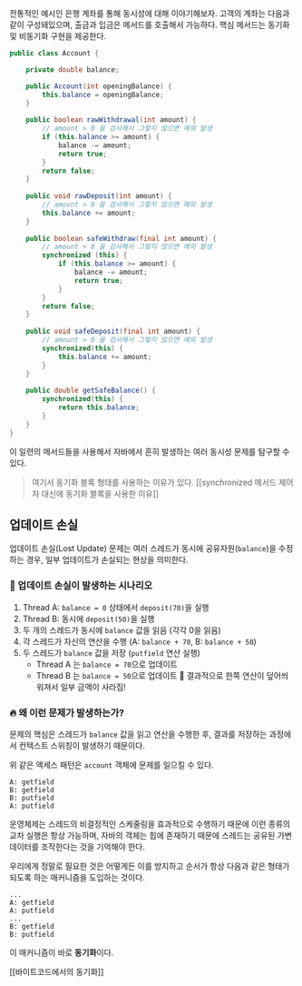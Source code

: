 전통적인 예시인 은행 계좌를 통해 동시성에 대해 이야기해보자. 고객의 계좌는 다음과 같이 구성돼있으며, 출금과 입금은 메서드를 호출해서 가능하다. 핵심 메서드는 동기화 및 비동기화 구현을 제공한다.

```java
public class Account {

	private double balance;

	public Account(int openingBalance) {
		this.balance = openingBalance;
	}
	
	public boolean rawWithdrawal(int amount) {
		// amount > 0 을 검사해서 그렇지 않으면 예외 발생
		if (this.balance >= amount) {
			balance -= amount;
			return true;
		}
		return false;
	}
	
	public void rawDeposit(int amount) {
		// amount > 0 을 검사해서 그렇지 않으면 예외 발생
		this.balance += amount;
	}
	
	public boolean safeWithdraw(final int amount) {
		// amount > 0 을 검사해서 그렇지 않으면 예외 발생
		synchronized (this) {
			if (this.balance >= amount) {
				balance -= amount;
				return true;
			}
		}
		return false;
	}
	
	public void safeDeposit(final int amount) {
		// amount > 0 을 검사해서 그렇지 않으면 예외 발생
		synchronized(this) {
			this.balance += amount;
		}
	}
	
	public double getSafeBalance() {
		synchronized(this) {
			return this.balance;
		}
	}
}
```

이 일련의 메서드들을 사용해서 자바에서 흔히 발생하는 여러 동시성 문제를 탐구할 수 있다.

>여기서 동기화 블록 형태를 사용하는 이유가 있다. [[synchronized 메서드 제어자 대신에 동기화 블록을 사용한 이유]]

## 업데이트 손실
업데이트 손실(Lost Update) 문제는 여러 스레드가 동시에 공유자원(`balance`)을 수정하는 경우, 일부 업데이트가 손실되는 현상을 의미한다.

### 🐛 업데이트 손실이 발생하는 시나리오
1. Thread A: `balance = 0` 상태에서 `deposit(70)`을 실행
2. Thread B: 동시에 `deposit(50)`을 실행
3. 두 개의 스레드가 동시에 `balance` 값을 읽음 (각각 0을 읽음)
4. 각 스레드가 자신의 연산을 수행 (A: `balance + 70`, B: `balance + 50`)
5. 두 스레드가 `balance` 값을 저장 (`putfield` 연산 실행)
	- Thread A 는 `balance = 70`으로 업데이트
	- Thread B 는 `balance = 50`으로 업데이트
🚨 결과적으로 한쪽 연산이 덮어씌워져서 일부 금액이 사라짐!

### 🔥 왜 이런 문제가 발생하는가?
문제의 핵심은 스레드가 `balance` 값을 읽고 연산을 수행한 후, 결과를 저장하는 과정에서 컨텍스트 스위칭이 발생하기 때문이다.

위 같은 액세스 패턴은 `account` 객체에 문제를 일으킬 수 있다.

```text
A: getfield
B: getfield
B: putfield
A: putfield
```

운영체제는 스레드의 비결정적인 스케줄링을 효과적으로 수행하기 때문에 이런 종류의 교차 실행은 항상 가능하며, 자바의 객체는 힙에 존재하기 때문에 스레드는 공유된 가변 데이터를 조작한다는 것을 기억해야 한다.

우리에게 정말로 필요한 것은 어떻게든 이를 방지하고 순서가 항상 다음과 같은 형태가 되도록 하는 매커니즘을 도입하는 것이다.

```text
...
A: getfield
A: putfield
...
B: getfield
B: putfield
```

이 매커니즘이 바로 **동기화**이다.

[[바이트코드에서의 동기화]]
